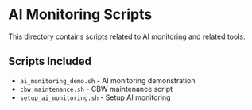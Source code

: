 # AI Monitoring Scripts

This directory contains scripts related to AI monitoring and related tools.

## Scripts Included

- `ai_monitoring_demo.sh` - AI monitoring demonstration
- `cbw_maintenance.sh` - CBW maintenance script
- `setup_ai_monitoring.sh` - Setup AI monitoring
